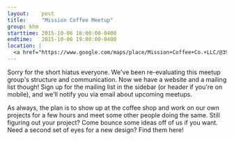 ```yaml
---
layout:    post
title:     "Mission Coffee Meetup"
group: khm
starttime: 2015-10-06 16:00:00-0400
endtime:   2015-10-06 19:00:00-0400
location: |
  <a href="https://www.google.com/maps/place/Mission+Coffee+Co.+LLC/@39.9805566,-83.0046931,19.5z/data=!4m2!3m1!1s0x0000000000000000:0x0c6fccff56e2d8df!6m1!1e1" target="_blank">Mission Coffee, 11 Price Ave, Columbus, OH 43201</a>
---
```


Sorry for the short hiatus everyone.  We've been re-evaluating this meetup group's structure and communication.  Now we have a website and a mailing list though!  Sign up for the mailing list in the sidebar (or header if you're on mobile), and we'll notify you via email about upcoming meetups.

As always, the plan is to show up at the coffee shop and work on our own projects for a few hours and meet some other people doing the same.  Still figuring out your project?  Come bounce some ideas off of us if you want.  Need a second set of eyes for a new design?  Find them here!
